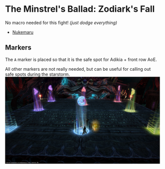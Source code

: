 # The Minstrel's Ballad: Zodiark's Fall

No macro needed for this fight! *(just dodge everything)*

- [Nukemaru](https://www.youtube.com/watch?v=fg-NG2EQY-o)

## Markers

The `A` marker is placed so that it is the safe spot for Adikia + front row AoE.

All other markers are not really needed, but can be useful for calling out safe spots during the starstorm.
![](images/markers.jpg)
